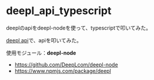 # deepl_api_typescript
deeplのapiをdeepl-nodeを使って、typescriptで叩いてみた。


[deepl api](https://www.deepl.com/ja/pro-api?cta=header-pro-api/)で、apiを叩いてみた。

使用モジュール：__deepl-node__
- https://github.com/DeepLcom/deepl-node
- https://www.npmjs.com/package/deepl
